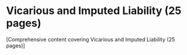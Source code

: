 # Vicarious and Imputed Liability (25 pages)

[Comprehensive content covering Vicarious and Imputed Liability (25 pages)]
